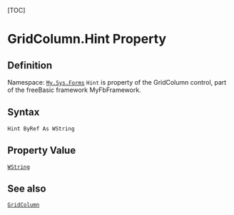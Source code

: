 [TOC]
# GridColumn.Hint Property

## Definition
Namespace: [`My.Sys.Forms`](My.Sys.Forms.md)
`Hint` is property of the GridColumn control, part of the freeBasic framework MyFbFramework.
## Syntax
```freeBasic
Hint ByRef As WString
```
## Property Value
[`WString`]("https://www.freebasic.net/wiki/KeyPgWString")
## See also
[`GridColumn`](GridColumn.md)
